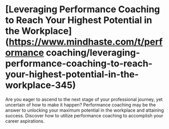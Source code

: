 
# [Leveraging Performance Coaching to Reach Your Highest Potential in the Workplace](https://www.mindhaste.com/t/performance coaching/leveraging-performance-coaching-to-reach-your-highest-potential-in-the-workplace-345)

Are you eager to ascend to the next stage of your professional journey, yet uncertain of how to make it happen? Performance coaching may be the answer to unlocking your maximum potential in the workplace and attaining success. Discover how to utilize performance coaching to accomplish your career aspirations.
    